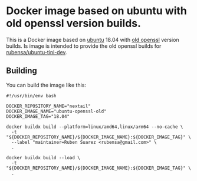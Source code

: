 # Docker image based on ubuntu with old openssl version builds.

This is a Docker image based on [ubuntu](https://hub.docker.com/_/ubuntu/) 18.04 with [old openssl](https://www.openssl.org/source/old/) version builds.  Is image is intended to provide the old openssl builds for [rubensa/ubuntu-tini-dev](https://github.com/rubensa/docker-ubuntu-tini-dev).

## Building

You can build the image like this:

```
#!/usr/bin/env bash

DOCKER_REPOSITORY_NAME="nextail"
DOCKER_IMAGE_NAME="ubuntu-openssl-old"
DOCKER_IMAGE_TAG="18.04"

docker buildx build --platform=linux/amd64,linux/arm64 --no-cache \
  -t "${DOCKER_REPOSITORY_NAME}/${DOCKER_IMAGE_NAME}:${DOCKER_IMAGE_TAG}" \
  --label "maintainer=Ruben Suarez <rubensa@gmail.com>" \
  .

docker buildx build --load \
  -t "${DOCKER_REPOSITORY_NAME}/${DOCKER_IMAGE_NAME}:${DOCKER_IMAGE_TAG}" \
  .
```
